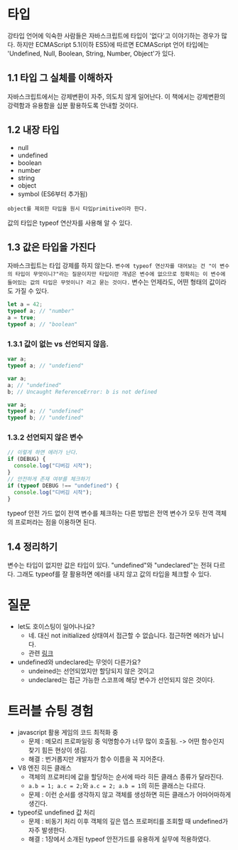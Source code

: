 # 타입

강타입 언어에 익숙한 사람들은 자바스크립트에 타입이 '없다'고 이야기하는 경우가 많다. 하지만 ECMAScript 5.1(이하 ES5)에 따르면 ECMAScript 언어 타입에는 'Undefined, Null, Boolean, String, Number, Object'가 있다.

## 1.1 타입 그 실체를 이해하자

자바스크립트에서는 강제변환이 자주, 의도치 않게 일어난다. 이 책에서는 강제변환의 강력함과 유용함을 십분 활용하도록 안내할 것이다.

## 1.2 내장 타입
* null
* undefined
* boolean
* number
* string
* object
* symbol (ES6부터 추가됨)

``object를 제외한 타입을 원시 타입primitive이라 한다.``

값의 타입은 typeof 연산자를 사용해 알 수 있다.

## 1.3 값은 타입을 가진다
자바스크립트는 타입 강제를 하지 않는다.
``변수에 typeof 연산자를 대어보는 건 "이 변수의 타입이 무엇이니?"라는 질문이지만 타입이란 개념은 변수에 없으므로 정확히는 이 변수에 들어있는 값의 타입은 무엇이니? 라고 묻는 것이다.``
변수는 언제라도, 어떤 형태의 값이라도 가질 수 있다.

```javascript
let a = 42;
typeof a; // "number"
a = true;
typeof a; // "boolean"
```

### 1.3.1 값이 없는 vs 선언되지 않음.

```javascript
var a;
typeof a; // "undefiend"
```

```javascript
var a;
a; // "undefined"
b; // Uncaught ReferenceError: b is not defined
```

```javascript
var a;
typeof a; // "undefined"
typeof b; // "undefined"
```

### 1.3.2 선언되지 않은 변수

```javascript
// 이렇게 하면 에러가 난다.
if (DEBUG) {
  console.log("디버깅 시작");
}
// 안전하게 존재 여부를 체크하기
if (typeof DEBUG !== "undefined") {
  console.log("디버깅 시작");
}
```

typeof 안전 가드 없이 전역 변수를 체크하는 다른 방법은 전역 변수가 모두 전역 객체의 프로퍼라는 점을 이용하면 된다.



## 1.4 정리하기

변수는 타입이 없지만 값은 타입이 있다.
"undefined"와 "undeclared"는 전혀 다르다.
그래도 typeof를 잘 활용하면 에러를 내지 않고 값의 타입을 체크할 수 있다.

# 질문
* let도 호이스팅이 일어나나요?
  * 네. 대신 not initialized 상태여서 접근할 수 없습니다. 접근하면 에러가 납니다.
  * 관련 [링크](https://medium.com/korbit-engineering/let%EA%B3%BC-const%EB%8A%94-%ED%98%B8%EC%9D%B4%EC%8A%A4%ED%8C%85-%EB%90%A0%EA%B9%8C-72fcf2fac365)
* undefined와 undeclared는 무엇이 다른가요?
  * undeined는 선언되었지만 할당되지 않은 것이고
  * undeclared는 접근 가능한 스코프에 해당 변수가 선언되지 않은 것이다.


# 트러블 슈팅 경험
* javascript 활용 게임의 코드 최적화 중
  * 문제 : 메모리 프로파일링 중 익명함수가 너무 많이 호출됨. -> 어떤 함수인지 찾기 힘든 현상이 생김.
  * 해결 : 번거롭지만 개발자가 함수 이름을 꼭 지어준다.
* V8 엔진 히든 클래스
  * 객체의 프로퍼티에 값을 할당하는 순서에 따라 히든 클래스 종류가 달라진다.
  * ``a.b = 1; a.c = 2;``와 ``a.c = 2; a.b = 1``의 히든 클래스는 다르다.
  * 문제 : 이런 순서를 생각하지 않고 객체를 생성하면 히든 클래스가 어마어마하게 생긴다.
* typeof로 undefined 값 처리
  * 문제 : 비동기 처리 이후 객체의 깊은 뎁스 프로퍼티를 조회할 때 undefined가 자주 발생한다.
  * 해결 : 1장에서 소개된 typeof 안전가드를 유용하게 실무에 적용하였다.
